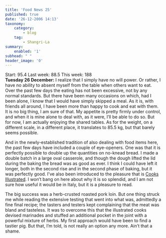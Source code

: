 ```yaml
---
title: 'Food News 25'
published: true
date: '26-12-2006 14:13'
taxonomy:
    category:
        - blog
    tag:
        - Shangri-La
summary:
    enabled: '1'
subhead: " "
header_image: '0'
---
```


Start: 95.4 Last week: 88.5 This week: 188  
**Tuesday 26 December:** I realize that I simply have no will power. Or rather, I have no ability to absent myself from the table when others want to eat. Over the past few days the eating has not been excessive, not by any normal standards. But there have been many occasions on which, had I been alone, I know that I would have simply skipped a meal. As it is, with friends all around, I have been more than happy to cook and eat with them. It is no big thing, I am sure of that. My appetite is pretty firmly under control, and when it is mine alone to deal with, as it were, I’ll be able to do so. But for now, I am actually enjoying the shared tables. As for the weight, on a different scale, in a different place, it translates to 85.5 kg, but that barely seems possible.

And in the newly-established tradition of also dealing with food items here, the past few days have included a couple of eye-openers. One was that it is perfectly possible to double up the quantities on no-knead bread. I made a double batch in a large oval casserole, and though the dough lifted the lid during the baking the bread was as good as ever. I think I could have left it longer, both in the second rise and in the second phase of baking, but it was perfectly good. I've also been introduced to the pleasure that is [Cooks Illustrated](https://www.cooksillustrated.com/). I won’t bang on here about why it is so splendid, and I am not sure how useful it would be in Italy, but it is a pleasure to read.

The big success was a herb-crusted roasted pork loin. But one thing struck me while reading the extensive testing that went into what was, admittedly a fine final recipe; the tasters and testers kept complaining that the meat was bland and tasteless. It was to overcome this that the illustrated cooks devised marinades and stuffed an additional pocket in the joint with a powerful mixture of herbs. My first approach would have been to find a tastier pig. But that, I’m told, is not really an option any more. Ain’t that a shame.
